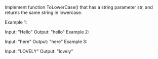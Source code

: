 Implement function ToLowerCase() that has a string parameter str, and returns the same string in lowercase.

Example 1:

Input: "Hello"
Output: "hello"
Example 2:

Input: "here"
Output: "here"
Example 3:

Input: "LOVELY"
Output: "lovely"
